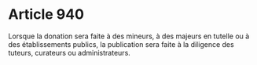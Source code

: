 # Article 940

Lorsque la donation sera faite à des mineurs, à des majeurs en tutelle ou à des établissements publics, la publication sera faite à la diligence des tuteurs, curateurs ou administrateurs.
